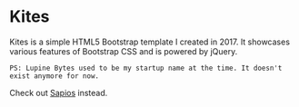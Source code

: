 # Kites

Kites is a simple HTML5 Bootstrap template I created in 2017.
It showcases various features of Bootstrap CSS and is powered by jQuery.

[](https://github.com/hugovicfortman/kites/blob/master/medium-screen.png)


    PS: Lupine Bytes used to be my startup name at the time. It doesn't exist anymore for now.

Check out [Sapios](https://victorfortman.com/sapios) instead.
